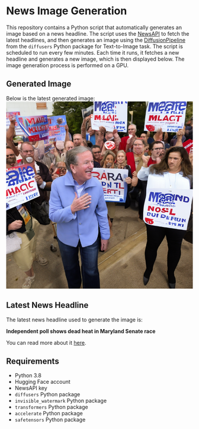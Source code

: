 # News Image Generation
This repository contains a Python script that automatically generates an image based on a news headline. The script uses the [NewsAPI](https://newsapi.org/) to fetch the latest headlines, and then generates an image using the [DiffusionPipeline](https://github.com/huggingface/diffusers) from the `diffusers` Python package for Text-to-Image task.
The script is scheduled to run every few minutes. Each time it runs, it fetches a new headline and generates a new image, which is then displayed below. The image generation process is performed on a GPU.

## Generated Image
Below is the latest generated image:
![Generated Image](image.png)

## Latest News Headline
The latest news headline used to generate the image is:

**Independent poll shows dead heat in Maryland Senate race**

You can read more about it [here](https://news.google.com/rss/articles/CBMinAFBVV95cUxNRm0wZlptU2xqZGp6aG40dDdCNVNXclpXdUNKU0MtemYyR1ViS2s2X1hhMENBS1NMdjl3VU1fbkJyaUpteUhJYlB5TmR5MWl2NkRTTm5fWkloR2U4V0l5RE0welE3enppeHpFTGhOMFFyODNtdEU5MnFMMGRuOVo5Z3FremNjNERzdHVxNUVFMm5ZWDFqMEtvRk9aUHo?oc=5).

## Requirements
- Python 3.8
- Hugging Face account
- NewsAPI key
- `diffusers` Python package
- `invisible_watermark` Python package
- `transformers` Python package
- `accelerate` Python package
- `safetensors` Python package
